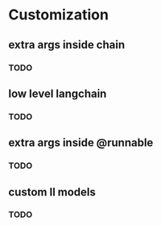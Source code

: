 # Customization

## extra args inside chain

### TODO

## low level langchain

### TODO

## extra args inside @runnable

### TODO

## custom ll models

### TODO
